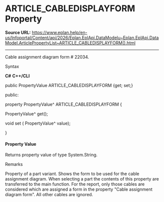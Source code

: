 # ARTICLE_CABLEDISPLAYFORM Property

**Source URL:** https://www.eplan.help/en-us/Infoportal/Content/api/2026/Eplan.EplApi.DataModelu~Eplan.EplApi.DataModel.ArticlePropertyList~ARTICLE_CABLEDISPLAYFORM().html

---

Cable assignment diagram form # 22034.

Syntax

**C#**
**C++/CLI**


public PropertyValue ARTICLE_CABLEDISPLAYFORM {get; set;}

public:

property PropertyValue^ ARTICLE_CABLEDISPLAYFORM {

   PropertyValue^ get();

   void set (    PropertyValue^ value);

}


#### Property Value

Returns property value of type System.String.

Remarks

Property of a part variant. Shows the form to be used for the cable assignment diagram. When selecting a part the contents of this property are transferred to the main function. For the report, only those cables are considered which are assigned a form in the property "Cable assignment diagram form". All other cables are ignored.
